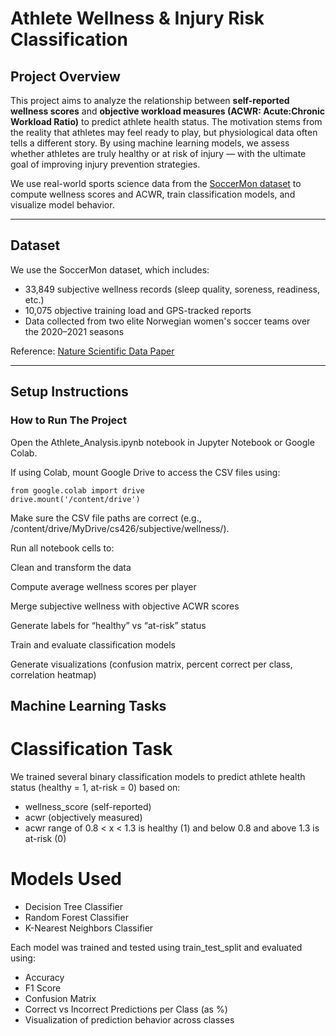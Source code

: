 # Athlete Wellness & Injury Risk Classification

## Project Overview

This project aims to analyze the relationship between **self-reported wellness scores** and **objective workload measures (ACWR: Acute:Chronic Workload Ratio)** to predict athlete health status. The motivation stems from the reality that athletes may feel ready to play, but physiological data often tells a different story. By using machine learning models, we assess whether athletes are truly healthy or at risk of injury — with the ultimate goal of improving injury prevention strategies.

We use real-world sports science data from the [SoccerMon dataset](https://zenodo.org/record/10033832) to compute wellness scores and ACWR, train classification models, and visualize model behavior.

---

## Dataset

We use the SoccerMon dataset, which includes:
- 33,849 subjective wellness records (sleep quality, soreness, readiness, etc.)
- 10,075 objective training load and GPS-tracked reports
- Data collected from two elite Norwegian women's soccer teams over the 2020–2021 seasons

Reference: [Nature Scientific Data Paper](https://www.nature.com/articles/s41597-024-03386-x)

---

##  Setup Instructions

### How to Run The Project
Open the Athlete_Analysis.ipynb notebook in Jupyter Notebook or Google Colab.

If using Colab, mount Google Drive to access the CSV files using:

```
from google.colab import drive
drive.mount('/content/drive')
```
Make sure the CSV file paths are correct (e.g., /content/drive/MyDrive/cs426/subjective/wellness/).

Run all notebook cells to:

Clean and transform the data

Compute average wellness scores per player

Merge subjective wellness with objective ACWR scores

Generate labels for “healthy” vs “at-risk” status

Train and evaluate classification models

Generate visualizations (confusion matrix, percent correct per class, correlation heatmap)

## Machine Learning Tasks
# Classification Task
We trained several binary classification models to predict athlete health status (healthy = 1, at-risk = 0) based on:

- wellness_score (self-reported)
- acwr (objectively measured)
- acwr range of 0.8 < x < 1.3 is healthy (1) and below 0.8 and above 1.3 is at-risk (0)
# Models Used
- Decision Tree Classifier
- Random Forest Classifier
- K-Nearest Neighbors Classifier

Each model was trained and tested using train_test_split and evaluated using:
- Accuracy
- F1 Score
- Confusion Matrix
- Correct vs Incorrect Predictions per Class (as %)
- Visualization of prediction behavior across classes
